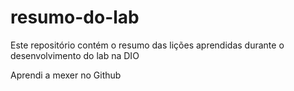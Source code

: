 # resumo-do-lab
Este repositório contém o resumo das lições aprendidas durante o desenvolvimento do lab na DIO

Aprendi a mexer no Github

